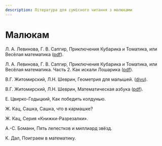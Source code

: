 ```yaml
---
description: Література для сумісного читання з малюками
---
```


# Малюкам

Л. А. Левинова, Г. В. Сапгир, Приключения Кубарика и Томатика, или Весёлая математика \([pdf](http://philipok4.narod.ru/Tuser7/Kubarik1.pdf)\).

Л. А. Левинова, Г. В. Сапгир, Приключения Кубарика и Томатика, или Весёлая математика. Часть 2. Как искали Лошарика \([pdf](http://philipok4.narod.ru/Tuser7/Kubarik2.pdf)\).

В.Г. Житомирский, Л.Н. Шеврин, Геометрия для малышей. \([djvu](https://sheba.spb.ru/s/knigi/zhitomir-geometriya.djvu)\).

В.Г. Житомирский, Л.Н. Шеврин, Математическая азбука \([pdf](https://sheba.spb.ru/za/matemat-azbuka-1980.pdf)\).

Е. Цвирко-Годыцкий, Как победить колдунью. 

Ж. Кац, Сашка, Сашка, что в кармашке? 

Ж. Кац, Серия «Книжки-Разрезалки».

А.-С. Боманн, Пять лепестков и миллиард звёзд.

K. Дал, Поиграем в математику.


